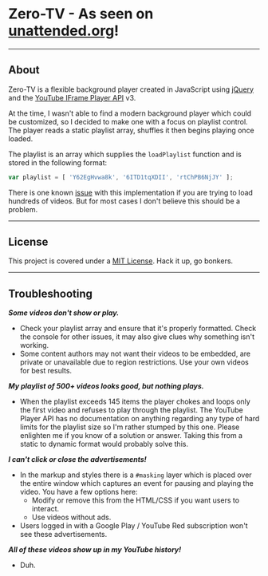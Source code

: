# Zero-TV - As seen on [unattended.org](http://unattended.org/)!

--------------------------------------------------------------------------------

## About

Zero-TV is a flexible background player created in JavaScript using [jQuery](https://jquery.com/) and the [YouTube IFrame Player API](https://developers.google.com/youtube/iframe_api_reference) v3.

At the time, I wasn't able to find a modern background player which could be customized, so I decided to make one with a focus on playlist control. The player reads a static playlist array, shuffles it then begins playing once loaded.

The playlist is an array which supplies the `loadPlaylist` function and is stored in the following format:

```JAVASCRIPT
var playlist = [ 'Y62EgHvwa8k', '6ITD1tqXDII', 'rtChPB6NjJY' ];
```

There is one known [issue](#Troubleshooting) with this implementation if you are trying to load hundreds of videos. But for most cases I don't believe this should be a problem.

--------------------------------------------------------------------------------

 ## License
This project is covered under a [MIT License](LICENSE.md). Hack it up, go bonkers.

--------------------------------------------------------------------------------

## Troubleshooting

__*Some videos don't show or play.*__
* Check your playlist array and ensure that it's properly formatted. Check the console for other issues, it may also give clues why something isn't working.
* Some content authors may not want their videos to be embedded, are private or unavailable due to region restrictions. Use your own videos for best results.

__*My playlist of 500+ videos looks good, but nothing plays.*__
* When the playlist exceeds 145 items the player chokes and loops only the first video and refuses to play through the playlist. The YouTube Player API has no documentation on anything regarding any type of hard limits for the playlist size so I'm rather stumped by this one. Please enlighten me if you know of a solution or answer. Taking this from a static to dynamic format would probably solve this.

__*I can't click or close the advertisements!*__
* In the markup and styles there is a `#masking` layer which is placed over the entire window which captures an event for pausing and playing the video. You have a few options here:
	* Modify or remove this from the HTML/CSS if you want users to interact.
	* Use videos without ads.
* Users logged in with a Google Play / YouTube Red subscription won't see these advertisements.

__*All of these videos show up in my YouTube history!*__
* Duh.

